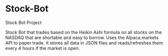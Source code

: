 # Stock-Bot
Stock Bot Project

Stock Bot that trades based on the Heikin Ashi formula on all stocks on the NASDAQ that are shortable and easy to borrow. Uses the Alpaca.markets API to paper trade. It stores all data in JSON files and reads/refreshes them every 4 hours if the market is open. 
